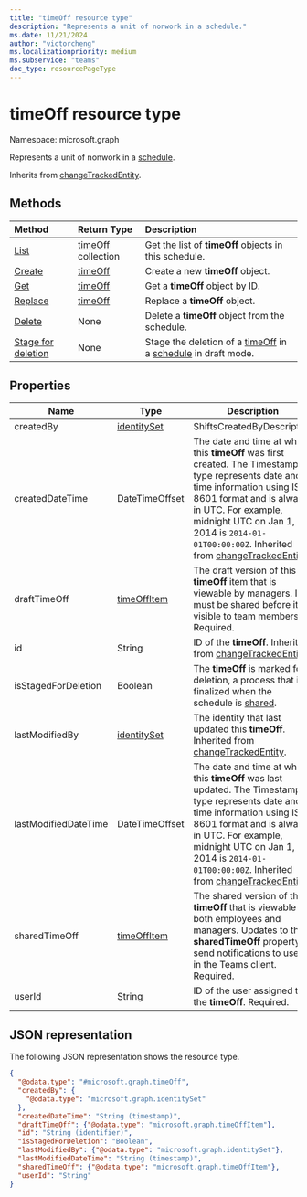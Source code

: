```yaml
---
title: "timeOff resource type"
description: "Represents a unit of nonwork in a schedule."
ms.date: 11/21/2024
author: "victorcheng"
ms.localizationpriority: medium
ms.subservice: "teams"
doc_type: resourcePageType
---
```


# timeOff resource type

Namespace: microsoft.graph

Represents a unit of nonwork in a [schedule](../resources/schedule.md).

Inherits from [changeTrackedEntity](../resources/changetrackedentity.md).

## Methods

| Method       | Return Type  |Description|
|:---------------|:--------|:----------|
|[List](../api/schedule-list-timesoff.md) | [timeOff](timeoff.md) collection | Get the list of **timeOff** objects in this schedule.|
|[Create](../api/schedule-post-timesoff.md) | [timeOff](timeoff.md) | Create a new **timeOff** object.|
|[Get](../api/timeoff-get.md) | [timeOff](timeoff.md) | Get a **timeOff** object by ID.|
|[Replace](../api/timeoff-put.md) | [timeOff](timeoff.md) | Replace a **timeOff** object.|
|[Delete](../api/timeoff-delete.md) | None | Delete a **timeOff** object from the schedule.|
|[Stage for deletion](../api/changetrackedentity-stagefordeletion.md)| None |Stage the deletion of a [timeOff](timeoff.md) in a [schedule](schedule.md) in draft mode.|

## Properties
|Name          |Type           |Description                                                                                                                                      |
|--------------|---------------|-------------------------------------------------------------------------------------------------------------------------------------------------|
| createdBy | [identitySet](identityset.md) |ShiftsCreatedByDescription|
| createdDateTime		| DateTimeOffset        |The date and time at which this **timeOff** was first created. The Timestamp type represents date and time information using ISO 8601 format and is always in UTC. For example, midnight UTC on Jan 1, 2014 is `2014-01-01T00:00:00Z`. Inherited from [changeTrackedEntity](../resources/changetrackedentity.md).|
| draftTimeOff		| [timeOffItem](timeoffitem.md)        |The draft version of this **timeOff** item that is viewable by managers. It must be shared before it's visible to team members. Required.|
| id			| String      |ID of the **timeOff**. Inherited from [changeTrackedEntity](../resources/changetrackedentity.md).|
| isStagedForDeletion   | Boolean                      | The **timeOff** is marked for deletion, a process that is finalized when the schedule is [shared](../api/schedule-share.md).     |
| lastModifiedBy		| [identitySet](identityset.md)        |The identity that last updated this **timeOff**. Inherited from [changeTrackedEntity](../resources/changetrackedentity.md).|
| lastModifiedDateTime		| DateTimeOffset        |The date and time at which this **timeOff** was last updated. The Timestamp type represents date and time information using ISO 8601 format and is always in UTC. For example, midnight UTC on Jan 1, 2014 is `2014-01-01T00:00:00Z`. Inherited from [changeTrackedEntity](../resources/changetrackedentity.md).|
| sharedTimeOff 	| [timeOffItem](timeoffitem.md) |The shared version of this **timeOff** that is viewable by both employees and managers. Updates to the **sharedTimeOff** property send notifications to users in the Teams client. Required.|
| userId 			| String      |ID of the user assigned to the **timeOff**. Required.|

## JSON representation

The following JSON representation shows the resource type.

<!-- {
  "blockType": "resource",
  "keyProperty": "id",
  "@odata.type": "microsoft.graph.timeOff",
   "baseType":"microsoft.graph.changeTrackedEntity"
}-->

```json
{
  "@odata.type": "#microsoft.graph.timeOff",
  "createdBy": {
    "@odata.type": "microsoft.graph.identitySet"
  },
  "createdDateTime": "String (timestamp)",
  "draftTimeOff": {"@odata.type": "microsoft.graph.timeOffItem"},
  "id": "String (identifier)",
  "isStagedForDeletion": "Boolean",
  "lastModifiedBy": {"@odata.type": "microsoft.graph.identitySet"},
  "lastModifiedDateTime": "String (timestamp)",
  "sharedTimeOff": {"@odata.type": "microsoft.graph.timeOffItem"},
  "userId": "String"
}
```


<!-- uuid: 8fcb5dbc-d5aa-4681-8e31-b001d5168d79
2015-10-25 14:57:30 UTC -->
<!--
{
  "type": "#page.annotation",
  "description": "timeOff resource",
  "keywords": "",
  "section": "documentation",
  "tocPath": "",
  "suppressions": []
}
-->

